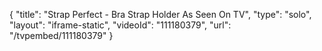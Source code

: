 {
    "title": "Strap Perfect - Bra Strap Holder As Seen On TV",
    "type": "solo",
    "layout": "iframe-static",
    "videoId": "111180379",
    "url": "\/tvpembed\/111180379"
}